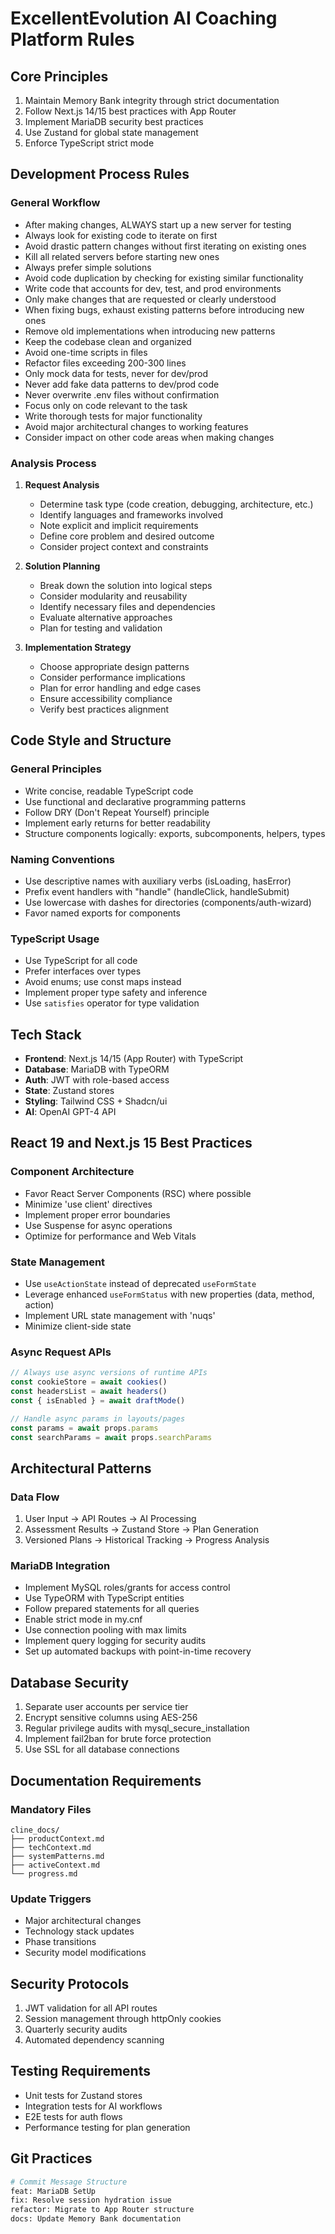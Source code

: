 # ExcellentEvolution AI Coaching Platform Rules

## Core Principles
1. Maintain Memory Bank integrity through strict documentation
2. Follow Next.js 14/15 best practices with App Router  
3. Implement MariaDB security best practices  
4. Use Zustand for global state management  
5. Enforce TypeScript strict mode  

## Development Process Rules
### General Workflow
- After making changes, ALWAYS start up a new server for testing
- Always look for existing code to iterate on first
- Avoid drastic pattern changes without first iterating on existing ones
- Kill all related servers before starting new ones
- Always prefer simple solutions
- Avoid code duplication by checking for existing similar functionality
- Write code that accounts for dev, test, and prod environments
- Only make changes that are requested or clearly understood
- When fixing bugs, exhaust existing patterns before introducing new ones
- Remove old implementations when introducing new patterns
- Keep the codebase clean and organized
- Avoid one-time scripts in files
- Refactor files exceeding 200-300 lines
- Only mock data for tests, never for dev/prod
- Never add fake data patterns to dev/prod code
- Never overwrite .env files without confirmation
- Focus only on code relevant to the task
- Write thorough tests for major functionality
- Avoid major architectural changes to working features
- Consider impact on other code areas when making changes

### Analysis Process
1. **Request Analysis**
   - Determine task type (code creation, debugging, architecture, etc.)
   - Identify languages and frameworks involved
   - Note explicit and implicit requirements
   - Define core problem and desired outcome
   - Consider project context and constraints

2. **Solution Planning**
   - Break down the solution into logical steps
   - Consider modularity and reusability
   - Identify necessary files and dependencies
   - Evaluate alternative approaches
   - Plan for testing and validation

3. **Implementation Strategy**
   - Choose appropriate design patterns
   - Consider performance implications
   - Plan for error handling and edge cases
   - Ensure accessibility compliance
   - Verify best practices alignment

## Code Style and Structure
### General Principles
- Write concise, readable TypeScript code
- Use functional and declarative programming patterns
- Follow DRY (Don't Repeat Yourself) principle
- Implement early returns for better readability
- Structure components logically: exports, subcomponents, helpers, types

### Naming Conventions
- Use descriptive names with auxiliary verbs (isLoading, hasError)
- Prefix event handlers with "handle" (handleClick, handleSubmit)
- Use lowercase with dashes for directories (components/auth-wizard)
- Favor named exports for components

### TypeScript Usage
- Use TypeScript for all code
- Prefer interfaces over types
- Avoid enums; use const maps instead
- Implement proper type safety and inference
- Use `satisfies` operator for type validation

## Tech Stack
- **Frontend**: Next.js 14/15 (App Router) with TypeScript  
- **Database**: MariaDB with TypeORM  
- **Auth**: JWT with role-based access  
- **State**: Zustand stores  
- **Styling**: Tailwind CSS + Shadcn/ui  
- **AI**: OpenAI GPT-4 API  

## React 19 and Next.js 15 Best Practices
### Component Architecture
- Favor React Server Components (RSC) where possible
- Minimize 'use client' directives
- Implement proper error boundaries
- Use Suspense for async operations
- Optimize for performance and Web Vitals

### State Management
- Use `useActionState` instead of deprecated `useFormState`
- Leverage enhanced `useFormStatus` with new properties (data, method, action)
- Implement URL state management with 'nuqs'
- Minimize client-side state

### Async Request APIs
```typescript
// Always use async versions of runtime APIs
const cookieStore = await cookies()
const headersList = await headers()
const { isEnabled } = await draftMode()

// Handle async params in layouts/pages
const params = await props.params
const searchParams = await props.searchParams
```

## Architectural Patterns
### Data Flow
1. User Input → API Routes → AI Processing  
2. Assessment Results → Zustand Store → Plan Generation  
3. Versioned Plans → Historical Tracking → Progress Analysis  

### MariaDB Integration
- Implement MySQL roles/grants for access control  
- Use TypeORM with TypeScript entities  
- Follow prepared statements for all queries  
- Enable strict mode in my.cnf  
- Use connection pooling with max limits  
- Implement query logging for security audits  
- Set up automated backups with point-in-time recovery  

## Database Security
1. Separate user accounts per service tier  
2. Encrypt sensitive columns using AES-256  
3. Regular privilege audits with mysql_secure_installation  
4. Implement fail2ban for brute force protection  
5. Use SSL for all database connections  

## Documentation Requirements
### Mandatory Files
```
cline_docs/
├── productContext.md
├── techContext.md
├── systemPatterns.md
├── activeContext.md
└── progress.md
```

### Update Triggers
- Major architectural changes  
- Technology stack updates  
- Phase transitions  
- Security model modifications  

## Security Protocols
1. JWT validation for all API routes  
2. Session management through httpOnly cookies  
3. Quarterly security audits  
4. Automated dependency scanning  

## Testing Requirements
- Unit tests for Zustand stores  
- Integration tests for AI workflows  
- E2E tests for auth flows  
- Performance testing for plan generation  

## Git Practices
```bash
# Commit Message Structure
feat: MariaDB SetUp
fix: Resolve session hydration issue
refactor: Migrate to App Router structure
docs: Update Memory Bank documentation
